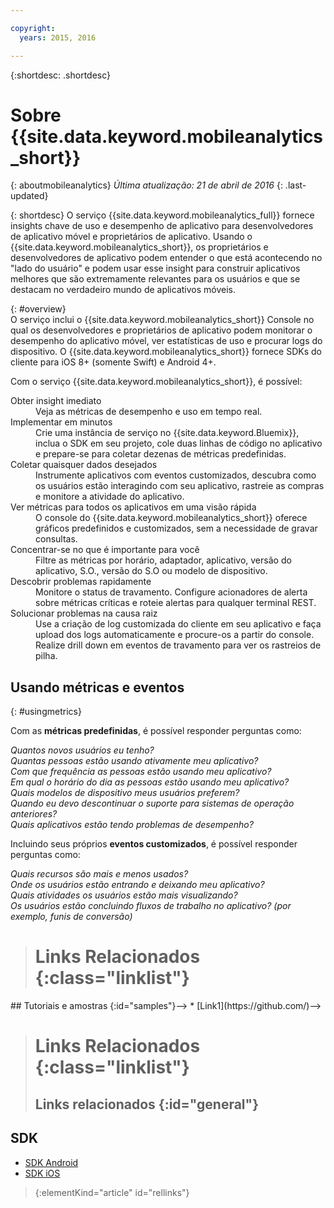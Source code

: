 ```yaml
---

copyright:
  years: 2015, 2016

---
```

{:shortdesc: .shortdesc}

# Sobre {{site.data.keyword.mobileanalytics_short}}  
{: aboutmobileanalytics}
*Última atualização: 21 de abril de 2016*
{: .last-updated}

{: shortdesc}
O serviço {{site.data.keyword.mobileanalytics_full}} fornece insights chave de uso e desempenho de aplicativo para desenvolvedores de aplicativo móvel e proprietários de aplicativo.  Usando o {{site.data.keyword.mobileanalytics_short}}, os proprietários e desenvolvedores de aplicativo podem entender o que está acontecendo no "lado do usuário" e podem usar esse insight para construir aplicativos melhores que são extremamente relevantes para os usuários e que se destacam no verdadeiro mundo de aplicativos móveis. 

{: #overview}  
O serviço inclui o {{site.data.keyword.mobileanalytics_short}} Console no qual os desenvolvedores e proprietários de aplicativo podem monitorar o desempenho do aplicativo móvel, ver estatísticas de uso e procurar logs do dispositivo.  O {{site.data.keyword.mobileanalytics_short}} fornece SDKs do cliente para iOS 8+ (somente Swift) e Android 4+.

<!-- Mobile Analytics Server SDKs - set of server SDKs to protect resources that are-->
<!--hosted on {{site.data.keyword.Bluemix_notm}}. Currently supported runtimes are-->
<!--Node.js and Java for Liberty.-->

Com o serviço {{site.data.keyword.mobileanalytics_short}}, é possível:
<!-- and includes the following capabilities: -->
<!-- * Near real-time analytics for client activity. Exp -->
<!--* Network latency analytics. GA only -->
<!-- * Client log search and download. Exp -->
<!--* Server log search and download. GA only -->
<!-- Crash and stack trace search. Exp -->

<dl>
	<dt>Obter insight imediato</dt>
		<dd>Veja as métricas de desempenho e uso em tempo real.</dd>
	<dt>Implementar em minutos</dt>
		<dd>Crie uma instância de serviço no {{site.data.keyword.Bluemix}}, inclua o SDK em seu projeto, cole duas linhas de código no aplicativo e prepare-se para coletar dezenas de métricas predefinidas.</dd>
	<dt>Coletar quaisquer dados desejados</dt>
		<dd>Instrumente aplicativos com eventos customizados, descubra como os usuários estão interagindo com seu aplicativo, rastreie as compras e monitore a atividade do aplicativo.  
</dd>
<dt>Ver métricas para todos os aplicativos em uma visão rápida</dt>
	<dd>O console do {{site.data.keyword.mobileanalytics_short}} oferece gráficos predefinidos e customizados, sem a necessidade de gravar consultas.</dd>
<dt>Concentrar-se no que é importante para você</dt>
	<dd>Filtre as métricas por horário, adaptador, aplicativo, versão do aplicativo, S.O., versão do S.O ou modelo de dispositivo.</dd>
<dt>Descobrir problemas rapidamente</dt>
	<dd>Monitore o status de travamento. Configure acionadores de alerta sobre métricas críticas e roteie alertas para qualquer terminal REST. </dd>
<dt>Solucionar problemas na causa raiz</dt>
	<dd>Use a criação de log customizada do cliente em seu aplicativo e faça upload dos logs automaticamente e procure-os a partir do console. Realize drill down em eventos de travamento para ver os rastreios de pilha. </dd>
</dl>
 

## Usando métricas e eventos
{: #usingmetrics}

Com as **métricas predefinidas**, é possível responder perguntas como:

*Quantos novos usuários eu tenho?*  
*Quantas pessoas estão usando ativamente meu aplicativo?*  
*Com que frequência as pessoas estão usando meu aplicativo?*  
*Em qual o horário do dia as pessoas estão usando meu aplicativo?*  
*Quais modelos de dispositivo meus usuários preferem?*  
*Quando eu devo descontinuar o suporte para sistemas de operação anteriores?*  
*Quais aplicativos estão tendo problemas de desempenho?*  

Incluindo seus próprios **eventos customizados**, é possível responder perguntas como:  

*Quais recursos são mais e menos usados?*  
*Onde os usuários estão entrando e deixando meu aplicativo?*  
*Quais atividades os usuários estão mais visualizando?*  
*Os usuários estão concluindo fluxos de trabalho no aplicativo? (por exemplo, funis de conversão)*  

<!--Client-side logs and usage data are gathered automatically and sent to the Mobile Analytics -->
<!-- service on demand. Developers and -->
<!-- administrators can use the {{site.data.keyword.mobileanalytics_short}} service dashboard to view data that -->
<!-- is gathered by the client SDK. -->

<!--## Data visualization
{: data-visualization}

All data that is collected by the analytics service can be visualized through the {{site.data.keyword.mobileanalytics_short}} dashboard which is accessible from your {{site.data.keyword.Bluemix_notm}} dashboard by clicking your IBM {{site.data.keyword.mobileanalytics_short}} service tile instance. You can also create custom charts, based on data that is collected by the analytics service in the dashboard. In addition to an at-a-glance view of your mobile analytics, the analytics feature includes the capability to perform a raw search against client logs, captured client crash data, and any extra data that you explicitly provide through client API function calls that feed into the {{site.data.keyword.mobileanalytics_short}} service. -->

># Links Relacionados {:class="linklist"}
<!-->## Tutoriais e amostras {:id="samples"}-->
<!-->* [Link1](https://github.com/)-->
>
># Links Relacionados {:class="linklist"}
>## Links relacionados {:id="general"}
## SDK
<!-- Links to SDK download and SDK Developer Guide -->
* [SDK Android ](https://github.com/ibm-bluemix-mobile-services/bms-clientsdk-android-core )  
* [SDK iOS ](https://github.com/ibm-bluemix-mobile-services/bms-clientsdk-swift-core)  
>
>{:elementKind="article" id="rellinks"}
